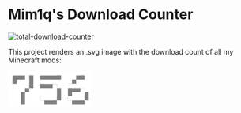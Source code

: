 # Mim1q's Download Counter

[![total-download-counter](https://github.com/mim1q/DownloadCounter/actions/workflows/total-download-counter.yml/badge.svg)](https://github.com/mim1q/DownloadCounter/actions/workflows/total-download-counter.yml)

This project renders an .svg image with the download count of all my Minecraft mods:

![Download count](https://raw.githubusercontent.com/mim1q/DownloadCounter/master/output/output.svg)
